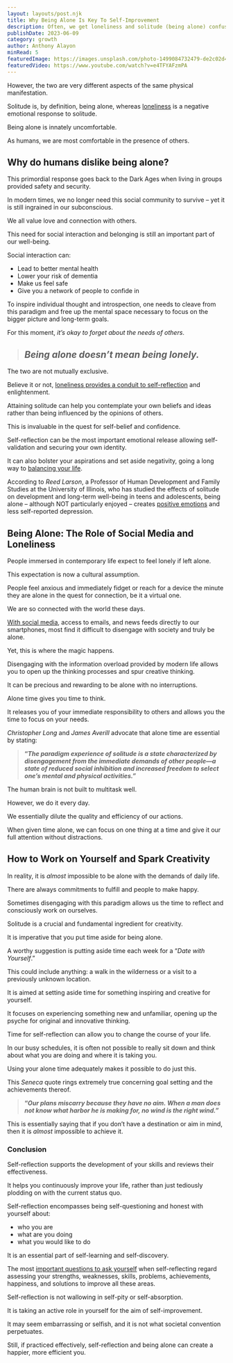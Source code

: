```yaml
---
layout: layouts/post.njk
title: Why Being Alone Is Key To Self-Improvement
description: Often, we get loneliness and solitude (being alone) confused.
publishDate: 2023-06-09
category: growth
author: Anthony Alayon
minRead: 5
featuredImage: https://images.unsplash.com/photo-1499084732479-de2c02d45fcc?ixlib=rb-4.0.3&ixid=M3wxMjA3fDB8MHxwaG90by1wYWdlfHx8fGVufDB8fHx8fA%3D%3D&auto=format&fit=crop&w=1031&q=80
featuredVideo: https://www.youtube.com/watch?v=e4TFYAFzmPA
---
```

<!--StartFragment-->

However, the two are very different aspects of the same physical manifestation.

Solitude is, by definition, being alone, whereas [loneliness](https://everydaypower.com/how-to-deal-with-loneliness/) is a negative emotional response to solitude.

Being alone is innately uncomfortable.

As humans, we are most comfortable in the presence of others.

## **Why do humans dislike being alone?**

This primordial response goes back to the Dark Ages when living in groups provided safety and security.

In modern times, we no longer need this social community to survive – yet it is still ingrained in our subconscious.

We all value love and connection with others.

This need for social interaction and belonging is still an important part of our well-being.

Social interaction can:

* Lead to better mental health
* Lower your risk of dementia
* Make us feel safe
* Give you a network of people to confide in

To inspire individual thought and introspection, one needs to cleave from this paradigm and free up the mental space necessary to focus on the bigger picture and long-term goals.

For this moment, *it’s okay to forget about the needs of others*.

> ## ***Being alone doesn’t mean being lonely.***

The two are not mutually exclusive.

Believe it or not, [loneliness provides a conduit to self-reflection](https://everydaypower.com/loneliness-into-self-reflection/) and enlightenment.

Attaining solitude can help you contemplate your own beliefs and ideas rather than being influenced by the opinions of others.

This is invaluable in the quest for self-belief and confidence.

Self-reflection can be the most important emotional release allowing self-validation and securing your own identity.

It can also bolster your aspirations and set aside negativity, going a long way to [balancing your life](https://everydaypower.com/balance-finding-your-happy-medium-in-life/).

According to *Reed Larson*, a Professor of Human Development and Family Studies at the University of Illinois, who has studied the effects of solitude on development and long-term well-being in teens and adolescents, being alone – although NOT particularly enjoyed – creates [positive emotions](https://everydaypower.com/10-ways-to-trigger-positive-emotions/) and less self-reported depression.

<!--EndFragment-->

<!--StartFragment-->

## **Being Alone: The Role of Social Media and Loneliness**

People immersed in contemporary life expect to feel lonely if left alone.

This expectation is now a cultural assumption.

People feel anxious and immediately fidget or reach for a device the minute they are alone in the quest for connection, be it a virtual one.

We are so connected with the world these days.

[With social media](https://everydaypower.com/stop-negative-effects-of-social-media/), access to emails, and news feeds directly to our smartphones, most find it difficult to disengage with society and truly be alone.

Yet, this is where the magic happens.

Disengaging with the information overload provided by modern life allows you to open up the thinking processes and spur creative thinking.

It can be precious and rewarding to be alone with no interruptions.

Alone time gives you time to think.

It releases you of your immediate responsibility to others and allows you the time to focus on your needs.

*Christopher Long* and *James Averill* advocate that alone time are essential by stating:

> **“*The paradigm experience of solitude is a state characterized by disengagement from the immediate demands of other people—a state of reduced social inhibition and increased freedom to select one’s mental and physical activities.”***

The human brain is not built to multitask well.

However, we do it every day.

We essentially dilute the quality and efficiency of our actions.

When given time alone, we can focus on one thing at a time and give it our full attention without distractions.

<!--EndFragment-->

<!--StartFragment-->

## **How to Work on Yourself and Spark Creativity**

In reality, it is *almost* impossible to be alone with the demands of daily life.

There are always commitments to fulfill and people to make happy.

Sometimes disengaging with this paradigm allows us the time to reflect and consciously work on ourselves.

Solitude is a crucial and fundamental ingredient for creativity.

It is imperative that you put time aside for being alone.

A worthy suggestion is putting aside time each week for a “*Date with Yourself*.”

This could include anything: a walk in the wilderness or a visit to a previously unknown location.

It is aimed at setting aside time for something inspiring and creative for yourself.

It focuses on experiencing something new and unfamiliar, opening up the psyche for original and innovative thinking.

Time for self-reflection can allow you to change the course of your life.

In our busy schedules, it is often not possible to really sit down and think about what you are doing and where it is taking you.

Using your alone time adequately makes it possible to do just this.

This *Seneca* quote rings extremely true concerning goal setting and the achievements thereof.

> **“*Our plans miscarry because they have no aim. When a man does not know what harbor he is making for, no wind is the right wind.”***

This is essentially saying that if you don’t have a destination or aim in mind, then it is *almost* impossible to achieve it.

<!--EndFragment-->

<!--StartFragment-->

### **Conclusion**

Self-reflection supports the development of your skills and reviews their effectiveness.

It helps you continuously improve your life, rather than just tediously plodding on with the current status quo.

Self-reflection encompasses being self-questioning and honest with yourself about:

* who you are
* what are you doing
* what you would like to do

It is an essential part of self-learning and self-discovery.

The most [important questions to ask yourself](https://everydaypower.com/living-with-integrity/) when self-reflecting regard assessing your strengths, weaknesses, skills, problems, achievements, happiness, and solutions to improve all these areas.

Self-reflection is not wallowing in self-pity or self-absorption.

It is taking an active role in yourself for the aim of self-improvement.

It may seem embarrassing or selfish, and it is not what societal convention perpetuates.

Still, if practiced effectively, self-reflection and being alone can create a happier, more efficient you.

<!--EndFragment-->